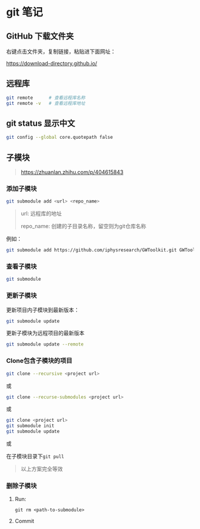 # git 笔记

## GitHub 下载文件夹

右键点击文件夹，复制链接，粘贴进下面网址：

https://download-directory.github.io/

## 远程库

```bash
git remote      # 查看远程库名称
git remote -v   # 查看远程库地址
```

## git status 显示中文

```bash
git config --global core.quotepath false
```

## 子模块

> https://zhuanlan.zhihu.com/p/404615843

### 添加子模块

```bash
git submodule add <url> <repo_name>
```

> url: 远程库的地址
>
> repo_name: 创建的子目录名称，留空则为git仓库名称

例如：

```bash
git submodule add https://github.com/iphysresearch/GWToolkit.git GWToolkit
```

### 查看子模块

```bash
git submodule
```

### 更新子模块

更新项目内子模块到最新版本：

```bash
git submodule update
```

更新子模块为远程项目的最新版本

```bash
git submodule update --remote
```

### Clone包含子模块的项目

```bash
git clone --recursive <project url>
```

或

```bash
git clone --recurse-submodules <project url>
```

或

```bash
git clone <project url>
git submodule init
git submodule update
```

或

在子模块目录下`git pull`

> 以上方案完全等效

### 删除子模块

1. Run: 

    ```shell
    git rm <path-to-submodule>
    ```

2. Commit